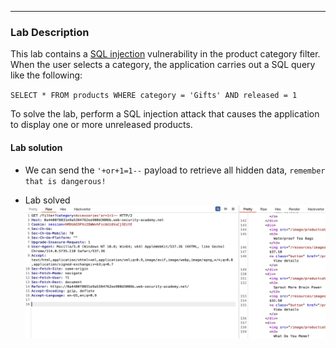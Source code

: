 
----



### Lab Description


This lab contains a [SQL injection](https://portswigger.net/web-security/sql-injection) vulnerability in the product category filter. When the user selects a category, the application carries out a SQL query like the following:

`SELECT * FROM products WHERE category = 'Gifts' AND released = 1`

To solve the lab, perform a SQL injection attack that causes the application to display one or more unreleased products.


#### Lab solution

- We can send the `'+or+1=1--` payload to retrieve all hidden data, `remember that is dangerous!` 

- Lab solved
![](/static/img/Pasted_image_20230613223316.png)